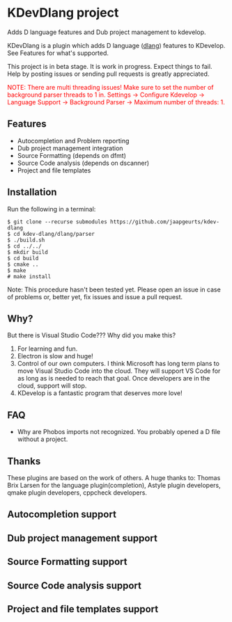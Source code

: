 # KDevDlang project

Adds D language features and Dub project management to kdevelop.

KDevDlang is a plugin which adds D language ([dlang](https://dlang.org/)) features to KDevelop. See Features for what's supported.

This project is in beta stage. It is work in progress. Expect things to fail. Help by posting issues or sending pull requests is greatly appreciated.

<span style="color:red">NOTE: There are multi threading issues! Make sure to set the number of background parser threads to 1 in. Settings -> Configure Kdevelop -> Language Support -> Background Parser -> Maximum number of threads: 1.</span>

## Features

* Autocompletion and Problem reporting
* Dub project management integration
* Source Formatting (depends on dfmt)
* Source Code analysis (depends on dscanner)
* Project and file templates

## Installation

Run the following in a terminal:

```
$ git clone --recurse submodules https://github.com/jaapgeurts/kdev-dlang
$ cd kdev-dlang/dlang/parser
$ ./build.sh
$ cd ../../
$ mkdir build
$ cd build
$ cmake ..
$ make
# make install
```

Note: This procedure hasn't been tested yet. Please open an issue in case of problems or, better yet, fix issues and issue a pull request.

## Why?

But there is Visual Studio Code??? Why did you make this?

1. For learning and fun.
2. Electron is slow and huge!
3. Control of our own computers. I think Microsoft has long term plans to move Visual Studio Code into the cloud. They will support VS Code for as long as is needed to reach that goal. Once developers are in the cloud, support will stop.
4. KDevelop is a fantastic program that deserves more love!

## FAQ

* Why are Phobos imports not recognized.
You probably opened a D file without a project.


## Thanks

These plugins are based on the work of others. A huge thanks to:
Thomas Brix Larsen for the language plugin(completion), Astyle plugin developers, qmake plugin developers, cppcheck developers.

## Autocompletion support
## Dub project management support
## Source Formatting support
## Source Code analysis support
## Project and file templates support
